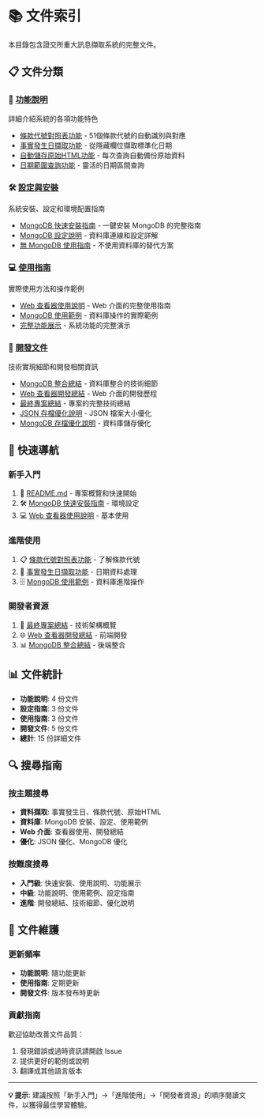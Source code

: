 # 📚 文件索引

本目錄包含證交所重大訊息擷取系統的完整文件。

## 📋 文件分類

### 🚀 [功能說明](./features/)
詳細介紹系統的各項功能特色

- [條款代號對照表功能](./features/條款代號對照表功能說明.md) - 51個條款代號的自動識別與對應
- [事實發生日擷取功能](./features/事實發生日擷取功能說明.md) - 從隱藏欄位擷取標準化日期
- [自動儲存原始HTML功能](./features/自動儲存原始HTML功能說明.md) - 每次查詢自動備份原始資料
- [日期範圍查詢功能](./features/日期範圍查詢功能說明.md) - 靈活的日期區間查詢

### 🛠️ [設定與安裝](./setup/)
系統安裝、設定和環境配置指南

- [MongoDB 快速安裝指南](./setup/MongoDB快速安裝指南.md) - 一鍵安裝 MongoDB 的完整指南
- [MongoDB 設定說明](./setup/MongoDB設定說明.md) - 資料庫連線和設定詳解
- [無 MongoDB 使用指南](./setup/無MongoDB使用指南.md) - 不使用資料庫的替代方案

### 💻 [使用指南](./usage/)
實際使用方法和操作範例

- [Web 查看器使用說明](./usage/Web查看器使用說明.md) - Web 介面的完整使用指南
- [MongoDB 使用範例](./usage/MongoDB使用範例.md) - 資料庫操作的實際範例
- [完整功能展示](./usage/完整功能展示.md) - 系統功能的完整演示

### 🔧 [開發文件](./development/)
技術實現細節和開發相關資訊

- [MongoDB 整合總結](./development/MongoDB整合總結.md) - 資料庫整合的技術細節
- [Web 查看器開發總結](./development/Web查看器開發總結.md) - Web 介面的開發歷程
- [最終專案總結](./development/最終專案總結.md) - 專案的完整技術總結
- [JSON 存檔優化說明](./development/JSON存檔優化說明.md) - JSON 檔案大小優化
- [MongoDB 存檔優化說明](./development/MongoDB存檔優化說明.md) - 資料庫儲存優化

## 🎯 快速導航

### 新手入門
1. 📖 [README.md](../README.md) - 專案概覽和快速開始
2. 🛠️ [MongoDB 快速安裝指南](./setup/MongoDB快速安裝指南.md) - 環境設定
3. 💻 [Web 查看器使用說明](./usage/Web查看器使用說明.md) - 基本使用

### 進階使用
1. 📋 [條款代號對照表功能](./features/條款代號對照表功能說明.md) - 了解條款代號
2. 📅 [事實發生日擷取功能](./features/事實發生日擷取功能說明.md) - 日期資料處理
3. 🗄️ [MongoDB 使用範例](./usage/MongoDB使用範例.md) - 資料庫進階操作

### 開發者資源
1. 🔧 [最終專案總結](./development/最終專案總結.md) - 技術架構概覽
2. 🌐 [Web 查看器開發總結](./development/Web查看器開發總結.md) - 前端開發
3. 📊 [MongoDB 整合總結](./development/MongoDB整合總結.md) - 後端整合

## 📊 文件統計

- **功能說明**: 4 份文件
- **設定指南**: 3 份文件  
- **使用指南**: 3 份文件
- **開發文件**: 5 份文件
- **總計**: 15 份詳細文件

## 🔍 搜尋指南

### 按主題搜尋
- **資料擷取**: 事實發生日、條款代號、原始HTML
- **資料庫**: MongoDB 安裝、設定、使用範例
- **Web 介面**: 查看器使用、開發總結
- **優化**: JSON 優化、MongoDB 優化

### 按難度搜尋
- **入門級**: 快速安裝、使用說明、功能展示
- **中級**: 功能說明、使用範例、設定指南
- **進階**: 開發總結、技術細節、優化說明

## 📝 文件維護

### 更新頻率
- **功能說明**: 隨功能更新
- **使用指南**: 定期更新
- **開發文件**: 版本發布時更新

### 貢獻指南
歡迎協助改善文件品質：
1. 發現錯誤或過時資訊請開啟 Issue
2. 提供更好的範例或說明
3. 翻譯成其他語言版本

---

**💡 提示**: 建議按照「新手入門」→「進階使用」→「開發者資源」的順序閱讀文件，以獲得最佳學習體驗。
